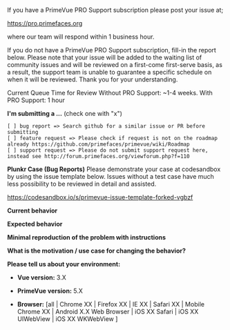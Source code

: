 If you have a PrimeVue PRO Support subscription please post your issue at;

https://pro.primefaces.org 

where our team will respond within 1 business hour.

If you do not have a PrimeVue PRO Support subscription, fill-in the report below. Please note that
your issue will be added to the waiting list of community issues and will be reviewed on a first-come first-serve basis, as a result, the support team is unable to guarantee a specific schedule on when it will be reviewed. Thank you for your understanding.

Current Queue Time for Review
Without PRO Support: ~1-4 weeks.
With PRO Support: 1 hour

**I'm submitting a ...**  (check one with "x")
```
[ ] bug report => Search github for a similar issue or PR before submitting
[ ] feature request => Please check if request is not on the roadmap already https://github.com/primefaces/primevue/wiki/Roadmap
[ ] support request => Please do not submit support request here, instead see http://forum.primefaces.org/viewforum.php?f=110
```

**Plunkr Case (Bug Reports)**
Please demonstrate your case at codesandbox by using the issue template below. Issues without a test case have much less possibility to be reviewed in detail and assisted.

https://codesandbox.io/s/primevue-issue-template-forked-vgbzf

**Current behavior**
<!-- Describe how the bug manifests. -->

**Expected behavior**
<!-- Describe what the behavior would be without the bug. -->

**Minimal reproduction of the problem with instructions**
<!--
If the current behavior is a bug or you can illustrate your feature request better with an example, 
please provide the *STEPS TO REPRODUCE* and if possible a *MINIMAL DEMO* of the problem via
codesandbox or similar (you can use this template as a starting point: https://codesandbox.io/s/primevue-issue-template-forked-vgbzf).
-->

**What is the motivation / use case for changing the behavior?**
<!-- Describe the motivation or the concrete use case -->

**Please tell us about your environment:**
<!-- Operating system, IDE, package manager, HTTP server, ... -->

* **Vue version:** 3.X
<!-- Check whether this is still an issue in the most recent Vue version -->

* **PrimeVue version:** 5.X
<!-- Check whether this is still an issue in the most recent PrimeVue version -->

* **Browser:** [all | Chrome XX | Firefox XX | IE XX | Safari XX | Mobile Chrome XX | Android X.X Web Browser | iOS XX Safari | iOS XX UIWebView | iOS XX WKWebView ]
<!-- All browsers where this could be reproduced -->